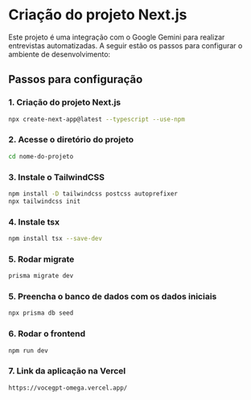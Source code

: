 # Criação do projeto Next.js

Este projeto é uma integração com o Google Gemini para realizar entrevistas automatizadas. A seguir estão os passos para configurar o ambiente de desenvolvimento:

## Passos para configuração

### 1. Criação do projeto Next.js
```bash
npx create-next-app@latest --typescript --use-npm
```

### 2. Acesse o diretório do projeto
```bash
cd nome-do-projeto
```

### 3. Instale o TailwindCSS
```bash
npm install -D tailwindcss postcss autoprefixer
npx tailwindcss init
```

### 4. Instale tsx
```bash
npm install tsx --save-dev
```

### 5. Rodar migrate
```bash
prisma migrate dev
```

### 5. Preencha o banco de dados com os dados iniciais
```bash
npx prisma db seed
```

### 6. Rodar o frontend
```bash
npm run dev
```

### 7. Link da aplicação na Vercel
```bash
https://vocegpt-omega.vercel.app/
```
